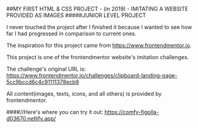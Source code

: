 ##MY FIRST HTML & CSS PROJECT - (in 2019) - IMITATING A WEBSITE PROVIDED AS IMAGES
#####JUNIOR LEVEL PROJECT

I never touched the project after I finished it because I wanted to see how far I had progressed in comparison to current ones.

The inspiration for this project came from https://www.frontendmentor.io.

This project is one of the frontendmentor website's imitation challenges.

The challenge's original URL is:
https://www.frontendmentor.io/challenges/clipboard-landing-page-5cc9bccd6c4c91111378ecb9

All content(images, texts, icons, and all others) is provided by frontendmentor.

####//Here's where you can try it out: https://comfy-figolla-d03670.netlify.app/
